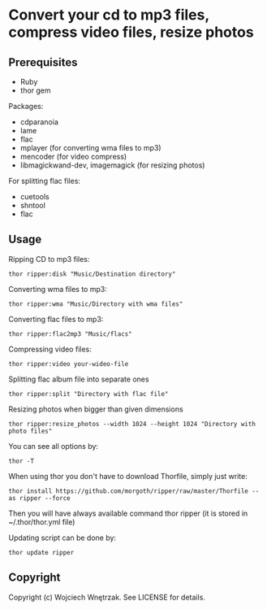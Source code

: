 # Convert your cd to mp3 files, compress video files, resize photos

## Prerequisites

* Ruby
* thor gem

Packages:

* cdparanoia
* lame
* flac
* mplayer (for converting wma files to mp3)
* mencoder (for video compress)
* libmagickwand-dev, imagemagick (for resizing photos)

For splitting flac files:

* cuetools
* shntool
* flac

## Usage

Ripping CD to mp3 files:

```
thor ripper:disk "Music/Destination directory"
```

Converting wma files to mp3:

```
thor ripper:wma "Music/Directory with wma files"
```

Converting flac files to mp3:

```
thor ripper:flac2mp3 "Music/flacs"
```

Compressing video files:

```
thor ripper:video your-wideo-file
```

Splitting flac album file into separate ones

```
thor ripper:split "Directory with flac file"
```

Resizing photos when bigger than given dimensions

```
thor ripper:resize_photos --width 1024 --height 1024 "Directory with photo files"
```

You can see all options by:

```
thor -T
```

When using thor you don't have to download Thorfile, simply just write:

```
thor install https://github.com/morgoth/ripper/raw/master/Thorfile --as ripper --force
```

Then you will have always available command thor ripper
(it is stored in ~/.thor/thor.yml file)

Updating script can be done by:

```
thor update ripper
```

## Copyright

Copyright (c) Wojciech Wnętrzak. See LICENSE for details.
